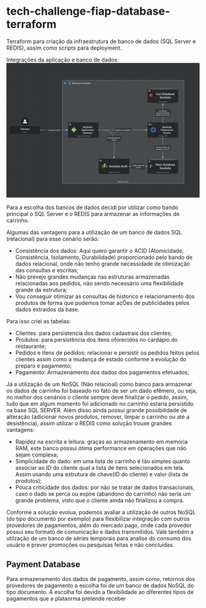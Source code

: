 # tech-challenge-fiap-database-terraform

Terraform para criação da infraestrutura de banco de dados (SQL Server e REDIS), assim como scripts para deployment.

Integrações da aplicação e banco de dados:
<img alt="Diagrama de Contexto" src="./docs/assets/containerDiagram.png"></img>

Para a escolha dos bancos de dados decidi por utilizar como bando principal o SQL Server e o REDIS para armazenar as informações de carrinho.

Algumas das vantagens para a utilização de um banco de dados SQL (relacional) para esse cenário serão:
* Consistência dos dados: Aqui quero garantir o ACID (Atomicidade, Consistência, Isolamento, Durabilidade) proporcionado pelo bando de dados relacional, onde não tenho grande necessidade de otimização das consultas e escritas;
* Não prevejo grandes mudanças nas estruturas armazenadas relacionadas aos pedidos, não sendo necessário uma flexibilidade grande da estrutura;
* Vou conseguir otimizar as consultas de historico e relacionamento dos produtos de forma que podemos tomar açÕes de publicidades pelos dados extraidos da base.

Para isso criei as tabelas:

* Clientes: para persistencia dos dados cadastrais dos clientes;
* Produtos: para persistência dos itens oforecidos no cardápio do restaurante;
* Pedidos e Itens de pedidos: relacionar e persistir os pedidos feitos pelos clientes assim como a mudança de estado conforme a evolução do preparo e pagamento;
* Pagamento: Armazenamento dos dados dos pagamentos efetuados;

Já a utilização de um NoSQL (Não relacioal) como banco para armazenar os dados de carrinho foi baseado no fato de ser um dado efêmero, ou seja, no melhor dos cenários o cliente sempre deve finalizar o pedido, assim, tudo que em algum momento foi adicionado no carrinho estaria persistido na base SQL SERVER. Além disso ainda possui grande possibilidade de alteração (adicionar novos produtos, remover, limpar o carrinho ou até a desistência), assim utilizar o REDIS como solução trouxe grandes vantagens:
* Rapidez na escrita e leitura: graças ao armazenamento em memória RAM, este banco possui ótima performance em operações que não sejam complexa;
* Simplicidade do dado: em uma lista de carrinho é tão simples quanto associar ao ID do cliente qual a lista de itens selecionados em tela. Assim usando uma estrutura de chave(ID do cliente) e valor (lista de produtos);
* Pouca criticidade dos dados: por não se tratar de dados transacionais, caso o dado se perca ou expire (abandono do carrinho) não seria um grande problema, visto que o cliente ainda não finalizou a compra.

Conforme a solução evolua, podemos avaliar a utilização de outros NoSQL (do tipo documento por exemplo) para flexibilizar integração com outros provedores de pagamentos, além do mercado pago, onde cada provedor possui seu formato de comunicação e dados transmitidos. Vale também a utilzação de um banco de séries temporais para analise do consumo dos usuário e prever promoções ou pesquisas feitas e não concluidas.

## Payment Database

Para armazenamento dos dados de pagamento, assim como, retornos dos provedores de pagamento a escolha foi de um banco de dados NoSQL do tipo documento. A escolha foi devido a flexibilidade ao diferentes tipos de pagamentos que a plataorma pretende receber